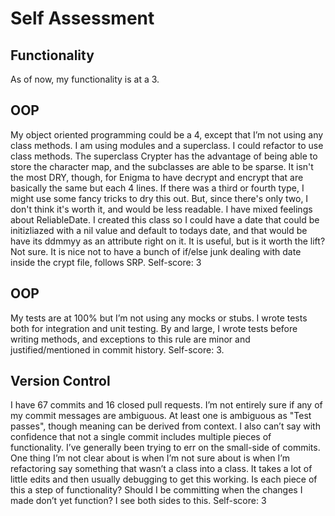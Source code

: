 # Self Assessment

## Functionality
As of now, my functionality is at a 3.

## OOP
My object oriented programming could be a 4, except that I’m not using any class methods. I am using modules and a superclass. I could refactor to use class methods. The superclass Crypter has the advantage of being able to store the character map, and the subclasses are able to be sparse. It isn't the most DRY, though, for Enigma to have decrypt and encrypt that are basically the same but each 4 lines. If there was a third or fourth type, I might use some fancy tricks to dry this out. But, since there's only two, I don't think it's worth it, and would be less readable. I have mixed feelings about ReliableDate. I created this class so I could have a date that could be initizliazed with a nil value and default to todays date, and that would be have its ddmmyy as an attribute right on it. It is useful, but is it worth the lift? Not sure. It is nice not to have a bunch of if/else junk dealing with date inside the crypt file, follows SRP. Self-score: 3

## OOP
My tests are at 100% but I’m not using any mocks or stubs. I wrote tests both for integration and unit testing. By and large, I wrote tests before writing methods, and exceptions to this rule are minor and justified/mentioned in commit history. Self-score: 3.

## Version Control
I have 67 commits and 16 closed pull requests. I’m not entirely sure if any of my commit messages are ambiguous. At least one is ambiguous as "Test passes", though meaning can be derived from context. I also can’t say with confidence that not a single commit includes multiple pieces of functionality. I’ve generally been trying to err on the small-side of commits. One thing I’m not clear about is when I’m not sure about is when I’m refactoring say something that wasn’t a class into a class. It takes a lot of little edits and then usually debugging to get this working. Is each piece of this a step of functionality? Should I be committing when the changes I made don’t yet function?  I see both sides to this. Self-score: 3 
